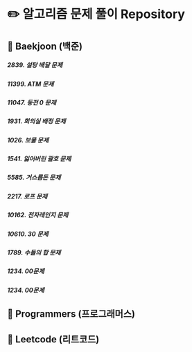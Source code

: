 # :pencil2: 알고리즘 문제 풀이 Repository

## :blue_book: Baekjoon (백준)
##### 2839. 설탕 배달 문제
##### 11399. ATM 문제
##### 11047. 동전 0 문제
##### 1931. 회의실 배정 문제
##### 1026. 보물 문제
##### 1541. 잃어버린 괄호 문제
##### 5585. 거스름돈 문제
##### 2217. 로프 문제
##### 10162. 전자레인지 문제
##### 10610. 30 문제
##### 1789. 수들의 합 문제
##### 1234. 00문제
##### 1234. 00문제

## :blue_book: Programmers (프로그래머스)
## :blue_book: Leetcode (리트코드)
